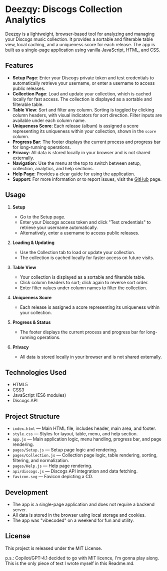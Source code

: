 # Deezqy: Discogs Collection Analytics

Deezqy is a lightweight, browser-based tool for analyzing and managing your Discogs music collection. It provides a sortable and filterable table view, local caching, and a uniqueness score for each release. The app is built as a single-page application using vanilla JavaScript, HTML, and CSS.

## Features

- **Setup Page**: Enter your Discogs private token and test credentials to automatically retrieve your username, or enter a username to access public releases.
- **Collection Page**: Load and update your collection, which is cached locally for fast access. The collection is displayed as a sortable and filterable table.
- **Table View**: Sort and filter any column. Sorting is toggled by clicking column headers, with visual indicators for sort direction. Filter inputs are available under each column name.
- **Uniqueness Score**: Each release (album) is assigned a score representing its uniqueness within your collection, shown in the `score` column.
- **Progress Bar**: The footer displays the current process and progress bar for long-running operations.
- **Privacy**: All data is stored locally in your browser and is not shared externally.
- **Navigation**: Use the menu at the top to switch between setup, collection, analytics, and help sections.
- **Help Page**: Provides a clear guide for using the application.
- **Support**: For more information or to report issues, visit the [GitHub](https://github.com/r0d1on/deezqy) page.

## Usage

1. **Setup**
   - Go to the Setup page.
   - Enter your Discogs access token and click "Test credentials" to retrieve your username automatically.
   - Alternatively, enter a username to access public releases.

2. **Loading & Updating**
   - Use the Collection tab to load or update your collection.
   - The collection is cached locally for faster access on future visits.

3. **Table View**
   - Your collection is displayed as a sortable and filterable table.
   - Click column headers to sort; click again to reverse sort order.
   - Enter filter values under column names to filter the collection.

4. **Uniqueness Score**
   - Each release is assigned a score representing its uniqueness within your collection.

5. **Progress & Status**
   - The footer displays the current process and progress bar for long-running operations.

6. **Privacy**
   - All data is stored locally in your browser and is not shared externally.

## Technologies Used

- HTML5
- CSS3
- JavaScript (ES6 modules)
- Discogs API

## Project Structure

- `index.html` — Main HTML file, includes header, main area, and footer.
- `style.css` — Styles for layout, table, menu, and help section.
- `app.js` — Main application logic, menu handling, progress bar, and page rendering.
- `pages/Setup.js` — Setup page logic and rendering.
- `pages/Collection.js` — Collection page logic, table rendering, sorting, filtering, and normalization.
- `pages/Help.js` — Help page rendering.
- `api/discogs.js` — Discogs API integration and data fetching.
- `favicon.svg` — Favicon depicting a CD.

## Development

- The app is a single-page application and does not require a backend server.
- All data is stored in the browser using local storage and cookies.
- The app was "vibecoded" on a weekend for fun and utility.

## License

This project is released under the MIT License.

p.s.: Copilot/GPT-4.1 decided to go with MIT licence, I'm gonna play along. This is the only piece of text I wrote myself in this Readme.md.